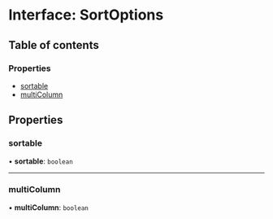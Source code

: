 # Interface: SortOptions

## Table of contents

### Properties

- [sortable](SortOptions.md#sortable)
- [multiColumn](SortOptions.md#multicolumn)

## Properties

### sortable

• **sortable**: `boolean`

___

### multiColumn

• **multiColumn**: `boolean`
